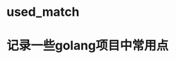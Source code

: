 # used_match



[//]: # (`git remote add origin https://github.com/Sadio94/used_match.git)

[//]: # (git branch -M main)

[//]: # (git push -u origin main`)


# 记录一些golang项目中常用点